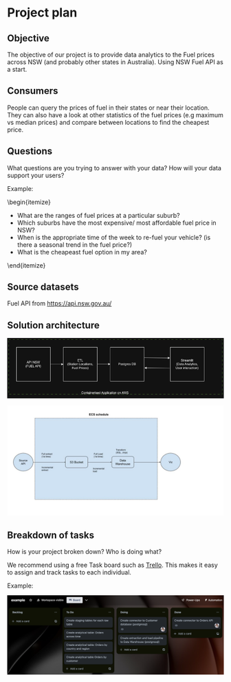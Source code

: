 # Project plan 

## Objective 
The objective of our project is to provide data analytics to the Fuel prices across NSW (and probably other states in Australia).
Using NSW Fuel API as a start.


## Consumers 
People can query the prices of fuel in their states or near their location. They can also have a look at other statistics of the fuel prices (e.g maximum vs median prices) and compare between locations to find the cheapest price.


## Questions 
What questions are you trying to answer with your data? How will your data support your users?

Example: 

\begin{itemize}
- What are the ranges of fuel prices at a particular suburb?
- Which suburbs have the most expensive/ most affordable fuel price in NSW?
- When is the appropriate time of the week to re-fuel your vehicle? (is there a seasonal trend in the fuel price?)
- What is the cheapeast fuel option in my area?

\end{itemize}

## Source datasets 

Fuel API from https://api.nsw.gov.au/ 

## Solution architecture


![images/ETL.png](images/ETL.png)


![images/Project1_diagram.jpg](images/Project1_diagram.jpg)

## Breakdown of tasks 
How is your project broken down? Who is doing what?

We recommend using a free Task board such as [Trello](https://trello.com/). This makes it easy to assign and track tasks to each individual. 

Example: 

![images/kanban-task-board.png](images/kanban-task-board.png)